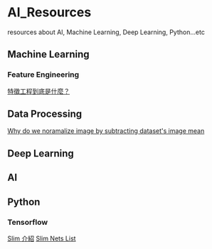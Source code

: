 # AI_Resources
resources about AI, Machine Learning, Deep Learning, Python...etc

## Machine Learning
### Feature Engineering
[特徵工程到底是什麼？](https://www.zhihu.com/question/28641663/answer/110165221?utm_source=com.facebook.katana&utm_medium=social)
## Data Processing
[Why do we noramalize image by subtracting dataset's image mean](https://stats.stackexchange.com/questions/211436/why-do-we-normalize-images-by-subtracting-the-datasets-image-mean-and-not-the-c)
## Deep Learning
## AI
## Python
### Tensorflow
[Slim 介紹](http://blog.csdn.net/mao_xiao_feng/article/details/73409975)
[Slim Nets List](https://github.com/tensorflow/tensorflow/tree/master/tensorflow/contrib/slim/python/slim/nets)
